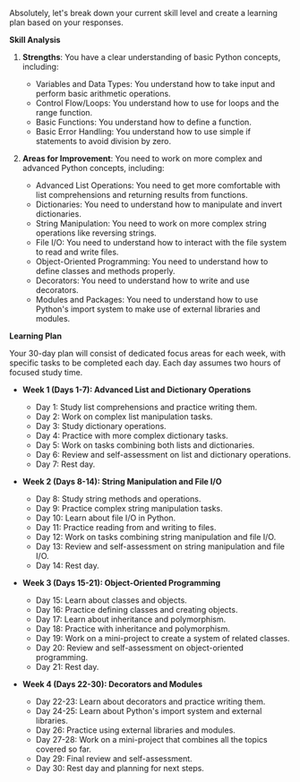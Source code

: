 Absolutely, let's break down your current skill level and create a learning plan based on your responses.

**Skill Analysis**

1. **Strengths**: You have a clear understanding of basic Python concepts, including:
   - Variables and Data Types: You understand how to take input and perform basic arithmetic operations.
   - Control Flow/Loops: You understand how to use for loops and the range function.
   - Basic Functions: You understand how to define a function.
   - Basic Error Handling: You understand how to use simple if statements to avoid division by zero.

2. **Areas for Improvement**: You need to work on more complex and advanced Python concepts, including:
   - Advanced List Operations: You need to get more comfortable with list comprehensions and returning results from functions.
   - Dictionaries: You need to understand how to manipulate and invert dictionaries.
   - String Manipulation: You need to work on more complex string operations like reversing strings.
   - File I/O: You need to understand how to interact with the file system to read and write files.
   - Object-Oriented Programming: You need to understand how to define classes and methods properly.
   - Decorators: You need to understand how to write and use decorators.
   - Modules and Packages: You need to understand how to use Python's import system to make use of external libraries and modules.

**Learning Plan**

Your 30-day plan will consist of dedicated focus areas for each week, with specific tasks to be completed each day. Each day assumes two hours of focused study time.

- **Week 1 (Days 1-7): Advanced List and Dictionary Operations**
  - Day 1: Study list comprehensions and practice writing them.
  - Day 2: Work on complex list manipulation tasks.
  - Day 3: Study dictionary operations.
  - Day 4: Practice with more complex dictionary tasks.
  - Day 5: Work on tasks combining both lists and dictionaries.
  - Day 6: Review and self-assessment on list and dictionary operations.
  - Day 7: Rest day.

- **Week 2 (Days 8-14): String Manipulation and File I/O**
  - Day 8: Study string methods and operations.
  - Day 9: Practice complex string manipulation tasks.
  - Day 10: Learn about file I/O in Python.
  - Day 11: Practice reading from and writing to files.
  - Day 12: Work on tasks combining string manipulation and file I/O.
  - Day 13: Review and self-assessment on string manipulation and file I/O.
  - Day 14: Rest day.

- **Week 3 (Days 15-21): Object-Oriented Programming**
  - Day 15: Learn about classes and objects.
  - Day 16: Practice defining classes and creating objects.
  - Day 17: Learn about inheritance and polymorphism.
  - Day 18: Practice with inheritance and polymorphism.
  - Day 19: Work on a mini-project to create a system of related classes.
  - Day 20: Review and self-assessment on object-oriented programming.
  - Day 21: Rest day.

- **Week 4 (Days 22-30): Decorators and Modules**
  - Day 22-23: Learn about decorators and practice writing them.
  - Day 24-25: Learn about Python's import system and external libraries.
  - Day 26: Practice using external libraries and modules.
  - Day 27-28: Work on a mini-project that combines all the topics covered so far.
  - Day 29: Final review and self-assessment.
  - Day 30: Rest day and planning for next steps.